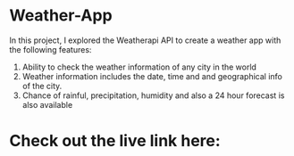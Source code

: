 # Weather-App

In this project, I explored the Weatherapi API to create a weather app with the following features:

1. Ability to check the weather information of any city in the world
2. Weather information includes the date, time and and geographical info of the city. 
3. Chance of rainful, precipitation, humidity and also a 24 hour forecast is also available

# Check out the live link here: 



